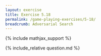```yaml
---
layout: exercise
title: Exercise 5.18
permalink: /game-playing-exercises/5-18/
breadcrumb: Adversarial Search
---
```


{% include mathjax_support %}

<div><i class="arrow-up" data-chapter="game-playing-exercises" data-exercise="ex_18" data-rating="0"></i></div>
{% include_relative question.md %}
